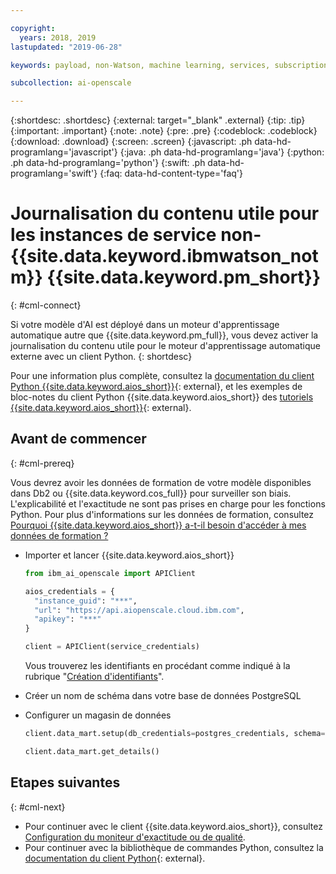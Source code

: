 ```yaml
---

copyright:
  years: 2018, 2019
lastupdated: "2019-06-28"

keywords: payload, non-Watson, machine learning, services, subscription

subcollection: ai-openscale

---
```


{:shortdesc: .shortdesc}
{:external: target="_blank" .external}
{:tip: .tip}
{:important: .important}
{:note: .note}
{:pre: .pre}
{:codeblock: .codeblock}
{:download: .download}
{:screen: .screen}
{:javascript: .ph data-hd-programlang='javascript'}
{:java: .ph data-hd-programlang='java'}
{:python: .ph data-hd-programlang='python'}
{:swift: .ph data-hd-programlang='swift'}
{:faq: data-hd-content-type='faq'}

# Journalisation du contenu utile pour les instances de service non-{{site.data.keyword.ibmwatson_notm}} {{site.data.keyword.pm_short}}
{: #cml-connect}

Si votre modèle d'AI est déployé dans un moteur d'apprentissage automatique autre que {{site.data.keyword.pm_full}},
vous devez activer la journalisation du contenu utile pour le moteur d'apprentissage automatique externe avec un client Python.
{: shortdesc}

Pour une information plus complète, consultez la
[documentation du client Python {{site.data.keyword.aios_short}}](http://ai-openscale-python-client.mybluemix.net/){: external},
et les exemples de bloc-notes du client Python {{site.data.keyword.aios_short}}
des [tutoriels {{site.data.keyword.aios_short}}](https://github.com/pmservice/ai-openscale-tutorials/blob/master/README.md){: external}.

## Avant de commencer
{: #cml-prereq}

Vous devrez avoir les données de formation de votre modèle disponibles dans Db2 ou {{site.data.keyword.cos_full}} pour surveiller son biais. L'explicabilité et l'exactitude ne sont pas prises en charge pour les fonctions Python. Pour plus d'informations sur les données de formation, consultez [Pourquoi {{site.data.keyword.aios_short}} a-t-il besoin d'accéder à mes données de formation ?](/docs/services/ai-openscale?topic=ai-openscale-trainingdata#trainingdata)

- Importer et lancer {{site.data.keyword.aios_short}}

    ```python
    from ibm_ai_openscale import APIClient

    aios_credentials = {
      "instance_guid": "***",
      "url": "https://api.aiopenscale.cloud.ibm.com",
      "apikey": "***"
    }

    client = APIClient(service_credentials)
    ```
  Vous trouverez les identifiants en procédant comme indiqué à la rubrique
"[Création d'identifiants](/docs/services/ai-openscale?topic=ai-openscale-cred-create)".

- Créer un nom de schéma dans votre base de données PostgreSQL

- Configurer un magasin de données

    ```python
    client.data_mart.setup(db_credentials=postgres_credentials, schema=schemaName)

    client.data_mart.get_details()
    ```


## Etapes suivantes
{: #cml-next}

- Pour continuer avec le client {{site.data.keyword.aios_short}}, consultez [Configuration du moniteur d'exactitude ou de qualité](/docs/services/ai-openscale?topic=ai-openscale-acc-monitor).
- Pour continuer avec la bibliothèque de commandes Python, consultez la [documentation du client Python](http://ai-openscale-python-client.mybluemix.net/){: external}.
